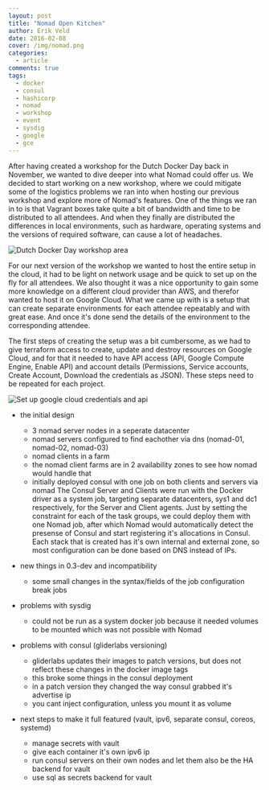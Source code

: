 ```yaml
---
layout: post
title: "Nomad Open Kitchen"
author: Erik Veld
date: 2016-02-08
cover: /img/nomad.png
categories:
  - article
comments: true
tags:
  - docker
  - consul
  - hashicorp
  - nomad
  - workshop
  - event
  - sysdig
  - google
  - gce
---
```

After having created a workshop for the Dutch Docker Day back in November, we wanted to dive deeper into what Nomad could offer us. We decided to start working on a new workshop, where we could mitigate some of the logistics problems we ran into when hosting our previous workshop and explore more of Nomad's features. One of the things we ran in to is that Vagrant boxes take quite a bit of bandwidth and time to be distributed to all attendees. And when they finally are distributed the differences in local environments, such as hardware, operating systems and the versions of required software, can cause a lot of headaches.

<div><img title="Dutch Docker Day workshop area" src="/img/2016-02-08-nomad-openkitchen/dutchdockerday.png" /></div>

For our next version of the workshop we wanted to host the entire setup in the cloud, it had to be light on network usage and be quick to set up on the fly for all attendees. We also thought it was a nice opportunity to gain some more knowledge on a different cloud provider than AWS, and therefor wanted to host it on Google Cloud. What we came up with is a setup that can create separate environments for each attendee repeatably and with great ease. And once it's done send the details of the environment to the corresponding attendee.

The first steps of creating the setup was a bit cumbersome, as we had to give terraform access to create, update and destroy resources on Google Cloud, and for that it needed to have API access (API, Google Compute Engine, Enable API) and account details (Permissions, Service accounts, Create Account, Download the credentials as JSON). These steps need to be repeated for each project.

<div><img title="Set up google cloud credentials and api" src="/img/2016-02-08-nomad-openkitchen/googlecloud-credentials.png" /></div>

- the initial design
  - 3 nomad server nodes in a seperate datacenter
  - nomad servers configured to find eachother via dns (nomad-01, nomad-02, nomad-03)
  - nomad clients in a farm
  - the nomad client farms are in 2 availability zones to see how nomad would handle that
  - initially deployed consul with one job on both clients and servers via nomad
The Consul Server and Clients were run with the Docker driver as a system job, targeting separate datacenters, sys1 and dc1 respectively, for the Server and Client agents. Just by setting the constraint for each of the task groups, we could deploy them with one Nomad job, after which Nomad would automatically detect the presense of Consul and start registering it's allocations in Consul.
Each stack that is created has it's own internal and external zone, so most configuration can be done based on DNS instead of IPs.

- new things in 0.3-dev and incompatibility
  - some small changes in the syntax/fields of the job configuration break jobs

- problems with sysdig
  - could not be run as a system docker job because it needed volumes to be mounted which was not possible with Nomad

- problems with consul (gliderlabs versioning)
  - gliderlabs updates their images to patch versions, but does not reflect these changes in the docker image tags
  - this broke some things in the consul deployment
  - in a patch version they changed the way consul grabbed it's advertise ip
  - you cant inject configuration, unless you mount it as volume

- next steps to make it full featured (vault, ipv6, separate consul, coreos, systemd)
  - manage secrets with vault
  - give each container it's own ipv6 ip
  - run consul servers on their own nodes and let them also be the HA backend for vault
  - use sql as secrets backend for vault
